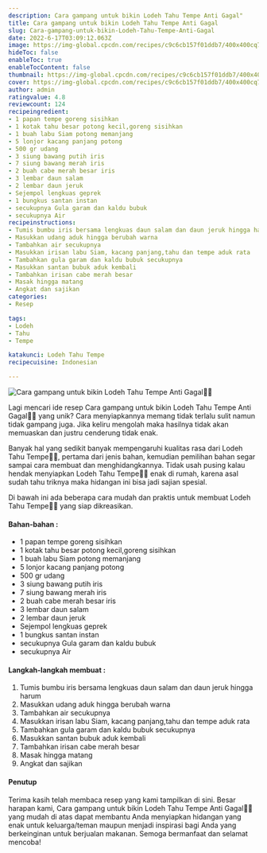 ```yaml
---
description: Cara gampang untuk bikin Lodeh Tahu Tempe Anti Gagal"
title: Cara gampang untuk bikin Lodeh Tahu Tempe Anti Gagal
slug: Cara-gampang-untuk-bikin-Lodeh-Tahu-Tempe-Anti-Gagal
date: 2022-6-17T03:09:12.063Z
image: https://img-global.cpcdn.com/recipes/c9c6cb157f01ddb7/400x400cq70/photo.jpg
hideToc: false
enableToc: true
enableTocContent: false
thumbnail: https://img-global.cpcdn.com/recipes/c9c6cb157f01ddb7/400x400cq70/photo.jpg
cover: https://img-global.cpcdn.com/recipes/c9c6cb157f01ddb7/400x400cq70/photo.jpg
author: admin
ratingvalue: 4.8
reviewcount: 124
recipeingredient:
- 1 papan tempe goreng sisihkan
- 1 kotak tahu besar potong kecil,goreng sisihkan
- 1 buah labu Siam potong memanjang
- 5 lonjor kacang panjang potong
- 500 gr udang
- 3 siung bawang putih iris
- 7 siung bawang merah iris
- 2 buah cabe merah besar iris
- 3 lembar daun salam
- 2 lembar daun jeruk
- Sejempol lengkuas geprek
- 1 bungkus santan instan
- secukupnya Gula garam dan kaldu bubuk
- secukupnya Air
recipeinstructions:
- Tumis bumbu iris bersama lengkuas daun salam dan daun jeruk hingga harum
- Masukkan udang aduk hingga berubah warna
- Tambahkan air secukupnya
- Masukkan irisan labu Siam, kacang panjang,tahu dan tempe aduk rata
- Tambahkan gula garam dan kaldu bubuk secukupnya
- Masukkan santan bubuk aduk kembali
- Tambahkan irisan cabe merah besar
- Masak hingga matang
- Angkat dan sajikan
categories:
- Resep

tags:
- Lodeh
- Tahu
- Tempe

katakunci: Lodeh Tahu Tempe
recipecuisine: Indonesian

---
```


![Cara gampang untuk bikin Lodeh Tahu Tempe Anti Gagal👩‍🍳](https://img-global.cpcdn.com/recipes/c9c6cb157f01ddb7/400x400cq70/photo.jpg)

Lagi mencari ide resep Cara gampang untuk bikin Lodeh Tahu Tempe Anti Gagal👩‍🍳 yang unik? Cara menyiapkannya memang tidak terlalu sulit namun tidak gampang juga. Jika keliru mengolah maka hasilnya tidak akan memuaskan dan justru cenderung tidak enak.

Banyak hal yang sedikit banyak mempengaruhi kualitas rasa dari Lodeh Tahu Tempe👩‍🍳, pertama dari jenis bahan, kemudian pemilihan bahan segar sampai cara membuat dan menghidangkannya. Tidak usah pusing kalau hendak menyiapkan Lodeh Tahu Tempe👩‍🍳 enak di rumah, karena asal sudah tahu triknya maka hidangan ini bisa jadi sajian spesial.

Di bawah ini ada beberapa cara mudah dan praktis untuk membuat Lodeh Tahu Tempe👩‍🍳 yang siap dikreasikan.

<!--inarticleads1-->

#### Bahan-bahan :

- 1 papan tempe goreng sisihkan
- 1 kotak tahu besar potong kecil,goreng sisihkan
- 1 buah labu Siam potong memanjang
- 5 lonjor kacang panjang potong
- 500 gr udang
- 3 siung bawang putih iris
- 7 siung bawang merah iris
- 2 buah cabe merah besar iris
- 3 lembar daun salam
- 2 lembar daun jeruk
- Sejempol lengkuas geprek
- 1 bungkus santan instan
- secukupnya Gula garam dan kaldu bubuk
- secukupnya Air

<!--inarticleads2-->

#### Langkah-langkah membuat :

1. Tumis bumbu iris bersama lengkuas daun salam dan daun jeruk hingga harum
1. Masukkan udang aduk hingga berubah warna
1. Tambahkan air secukupnya
1. Masukkan irisan labu Siam, kacang panjang,tahu dan tempe aduk rata
1. Tambahkan gula garam dan kaldu bubuk secukupnya
1. Masukkan santan bubuk aduk kembali
1. Tambahkan irisan cabe merah besar
1. Masak hingga matang
1. Angkat dan sajikan

#### Penutup

Terima kasih telah membaca resep yang kami tampilkan di sini. Besar harapan kami, Cara gampang untuk bikin Lodeh Tahu Tempe Anti Gagal👩‍🍳 yang mudah di atas dapat membantu Anda menyiapkan hidangan yang enak untuk keluarga/teman maupun menjadi inspirasi bagi Anda yang berkeinginan untuk berjualan makanan. Semoga bermanfaat dan selamat mencoba!
